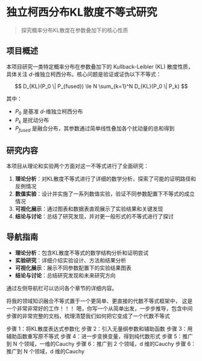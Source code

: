 # 独立柯西分布KL散度不等式研究

> 探究概率分布KL散度在参数叠加下的核心性质

## 项目概述

本项目研究一类特定概率分布在参数叠加下的 Kullback-Leibler (KL) 散度性质，具体关注 $d$-维独立柯西分布。核心问题是验证或证伪以下不等式：

$$ D_{KL}(P_0 \| P_{fused}) \le N \sum_{k=1}^N D_{KL}(P_0 \| P_k) $$

其中：
- $P_0$ 是基准 $d$-维独立柯西分布
- $P_k$ 是扰动分布
- $P_{fused}$ 是融合分布，其参数通过简单线性叠加各个扰动量的总和得到

## 研究内容

本项目从理论和实验两个方面对这一不等式进行了全面研究：

1. **理论分析**：对KL散度不等式进行了详细的数学分析，探索了可能的证明路径和反例情况
2. **数值实验**：设计并实施了一系列数值实验，验证不同参数配置下不等式的成立情况
3. **可视化展示**：通过图表和数据表直观展示了实验结果和关键发现
4. **结论与讨论**：总结了研究发现，并对更一般形式的不等式进行了探讨

## 导航指南

- **理论分析**：包含KL散度不等式的数学结构分析和证明尝试
- **实验研究**：详细介绍实验设计、方法和结果分析
- **可视化展示**：展示不同参数配置下的实验结果图表
- **结论与讨论**：总结研究发现和未来研究方向

通过左侧导航栏可以访问各个章节的详细内容。





将我的领域知识融合不等式置于一个更简单、更直接的代数不等式框架中， 这是一个非常非常好的工作！！！ 嗯，你写一个从简单出发，一步步推导，包含中间步骤的非常完整的文档，梳理清楚我们如何把它变成了一个代数不等式

步骤 1：将KL散度表达式参数化
步骤 2：引入无量纲参数和辅助函数
步骤 3：用辅助函数重写原不等式
步骤 4：进一步变换变量，得到纯代数形式
步骤 5：推广到 N 个领域，一维的Cauchy
步骤 6：推广到 2 个领域，d 维的Cauchy
步骤 6：推广到 N 个领域，d 维的Cauchy
